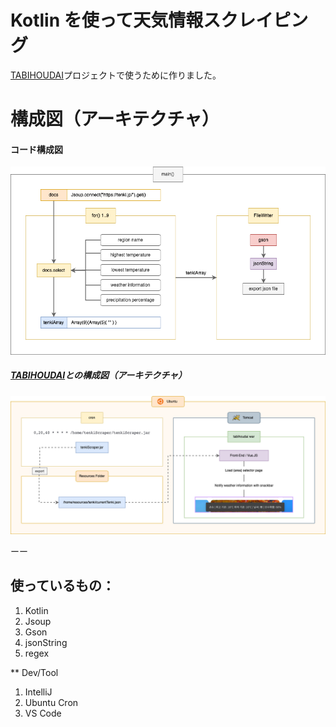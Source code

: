 # Kotlin を使って天気情報スクレイピング
[TABIHOUDAI](https://github.com/chm209/tabihoudai)プロジェクトで使うために作りました。

# 構成図（アーキテクチャ）

#### コード構成図
![アーキテクチャ](./resources/images/テンキ.png)

##### [TABIHOUDAI](https://github.com/chm209/tabihoudai)との構成図（アーキテクチャ）
![アーキテクチャ](./resources/images/アーキテクチャ.png)

ーー

## 使っているもの：
1. Kotlin
2. Jsoup
3. Gson
4. jsonString
5. regex

** Dev/Tool
1. IntelliJ
2. Ubuntu Cron
3. VS Code